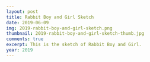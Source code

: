 ```yaml
---
layout: post
title: Rabbit Boy and Girl Sketch
date: 2019-06-09
img: 2019-rabbit-boy-and-girl-sketch.png
thumbnail: 2019-rabbit-boy-and-girl-sketch-thumb.jpg
comments: true
excerpt: This is the sketch of Rabbit Boy and Girl.
year: 2019
---
```

